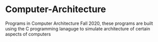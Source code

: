 # Computer-Architecture
Programs in Computer Architecture Fall 2020, these programs are built using the C programming lanaguge to simulate architecture of certain aspects of computers


